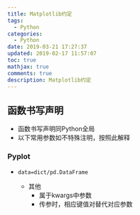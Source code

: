 ```yaml
---
title: Matplotlib约定
tags:
  - Python
categories:
  - Python
date: 2019-03-21 17:27:37
updated: 2019-02-17 11:57:07
toc: true
mathjax: true
comments: true
description: Matplotlib约定
---
```


##	函数书写声明

-	函数书写声明同Python全局
-	以下常用参数如不特殊注明，按照此解释

###	Pyplot

-	`data=dict/pd.DataFrame`

	-	其他
		-	属于kwargs中参数
		-	传参时，相应键值对替代对应参数

